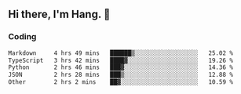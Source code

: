 ## Hi there, I'm Hang. 👋

### Coding

<!--START_SECTION:waka-->

```txt
Markdown     4 hrs 49 mins   ██████▒░░░░░░░░░░░░░░░░░░   25.02 %
TypeScript   3 hrs 42 mins   ████▓░░░░░░░░░░░░░░░░░░░░   19.26 %
Python       2 hrs 46 mins   ███▓░░░░░░░░░░░░░░░░░░░░░   14.36 %
JSON         2 hrs 28 mins   ███▒░░░░░░░░░░░░░░░░░░░░░   12.88 %
Other        2 hrs 2 mins    ██▓░░░░░░░░░░░░░░░░░░░░░░   10.59 %
```

<!--END_SECTION:waka-->
